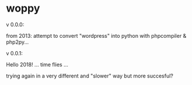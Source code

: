woppy
=====


v 0.0.0:

from 2013: attempt to convert "wordpress" into python with phpcompiler &amp; php2py...

v 0.0.1:

Hello 2018! ... time flies ...

trying again in a very different and "slower" way but more succesful?

